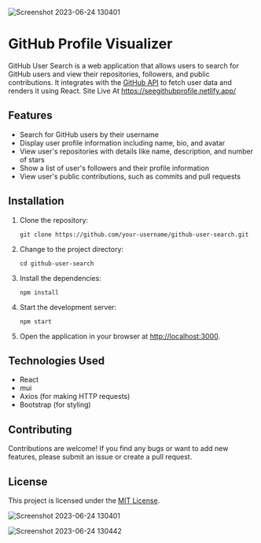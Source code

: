![Screenshot 2023-06-24 130401](https://github.com/Nee-Shar/GithubVisualizer/assets/99169026/0354081f-936c-443d-b638-d270bc43cdce)
# GitHub Profile Visualizer

GitHub User Search is a web application that allows users to search for GitHub users and view their repositories, followers, and public contributions. It integrates with the [GitHub API](https://docs.github.com/en/rest) to fetch user data and renders it using React.
Site Live At https://seegithubprofile.netlify.app/
## Features

- Search for GitHub users by their username
- Display user profile information including name, bio, and avatar
- View user's repositories with details like name, description, and number of stars
- Show a list of user's followers and their profile information
- View user's public contributions, such as commits and pull requests

## Installation

1. Clone the repository:

   ```shell
   git clone https://github.com/your-username/github-user-search.git
   ```

2. Change to the project directory:

   ```shell
   cd github-user-search
   ```

3. Install the dependencies:

   ```shell
   npm install
   ```


5. Start the development server:

   ```shell
   npm start
   ```

6. Open the application in your browser at [http://localhost:3000](http://localhost:3000).

## Technologies Used

- React
- mui
- Axios (for making HTTP requests)
- Bootstrap (for styling)

## Contributing

Contributions are welcome! If you find any bugs or want to add new features, please submit an issue or create a pull request.

## License
 
This project is licensed under the [MIT License](LICENSE).  

![Screenshot 2023-06-24 130401](https://github.com/Nee-Shar/GithubVisualizer/assets/99169026/57b3f88c-6bc6-4e1b-997c-42b9e07ccdda)


![Screenshot 2023-06-24 130442](https://github.com/Nee-Shar/GithubVisualizer/assets/99169026/ad5bc228-365f-4c93-953e-c8f966a5bdda)





